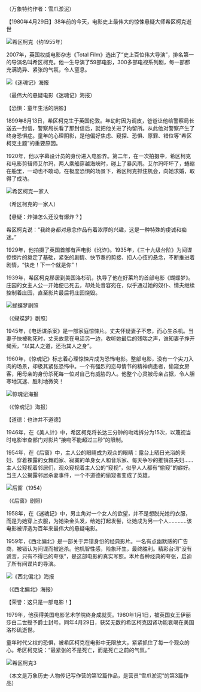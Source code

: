 （万象特约作者：雪爪淤泥）

【1980年4月29日】38年前的今天，电影史上最伟大的惊悚悬疑大师希区柯克逝世

![希区柯克（约1955年）](希区柯克（约1955年）.jpg)

2007年，英国权威电影杂志《Total Film》选出了“史上百位伟大导演”，排名第一的导演名叫希区柯克。他一生导演了59部电影，300多部电视系列剧，每一部都充满诡异、紧张的气氛，令人窒息。

![《迷魂记》海报](《迷魂记》海报.jpg)

（最伟大的悬疑电影《迷魂记》海报）

【恐惧：童年生活的阴影】

1899年8月13日，希区柯克生于英国伦敦。年幼时因为调皮，爸爸让他给警察局长送去一封信，警察局长看了那封信后，就把他关进了拘留所。从此他对警察产生了终身恐惧症。童年的心理阴影，是他偏好焦虑、窥探、恐惧、原罪、错位等“希区柯克主题”的重要原因。

1920年，他以字幕设计员的身份进入电影界。第二年，在一次拍摄中，希区柯克和电影剪辑师艾尔玛，两人乘船穿越海峡时，碰上了暴风雨。艾尔玛吓坏了，蜷缩在船里，一动也不敢动。在极度恐惧的场景下，希区柯克抓住机会，向她求婚，取得了成功。

![希区柯克一家人](希区柯克一家人.JPG)

（希区柯克的一家人）

【悬疑：炸弹怎么还没有爆炸？】

希区柯克说：“我终身都对悬念作品有着浓厚的兴趣，这是一种特殊的虔诚和痴迷。”

1929年，他拍摄了英国首部有声电影《讹诈》。1935年，《三十九级台阶》为间谍惊悚片的奠定了基础，紧张的剧情、快节奏的剪接、扣人心弦的悬念，不断推进着剧情，“快走！下一个就是你”！

1939年，希区柯克移居到美国洛杉矶，执导了他在好莱坞的首部电影《蝴蝶梦》。庄园的女主人公一开始便已死去，却处处音容宛在，似乎通过她的奴仆、情夫继续控制着庄园，直至影片最后将庄园烧毁。

![蝴蝶梦剧照](蝴蝶梦剧照.jpg)

（《蝴蝶梦》剧照）

1945年，《电话谋杀案》是一部家庭惊悚片。丈夫怀疑妻子不忠，而心生杀机。当妻子快被勒死时，丈夫故意在电话另一边，收听她最后的残喘之声，谁知妻子挣开绳索，“以其人之道，还治其人之身”。

1960年，《惊魂记》标志着心理惊悚片成为恐怖电影。整部电影，没有一个尖刀入肉的场景，却极其紧张恐怖中。一个有强烈的恋母情节的精神病患者，偷窥女房客，用母亲的身份杀死每一位对自己有威胁的人。他整个心灵被母亲占据，令人胆寒地沉迷、胜利地微笑！

![惊魂记海报](惊魂记海报.jpg)

（《惊魂记》海报）

【道德：也许并不道德】

1946年，在《美人计》中，希区柯克将长达三分钟的吻戏拆分为15次，以蔑视当时电影审查部门对影片“接吻不能超过三秒”的限制。

1954年，在《后窗》中，主人公的眼睛成为观众的眼睛：露台上晒日光浴的夫妇、穿着裸露的女舞蹈家、寂寞的单身女人和音乐家、每天争吵的推销员夫妇……主人公窥视着邻居们，观众窥视着主人公的“窥视”，似乎人人都有“偷窥”的癖好。当主人公揭露邻居杀妻事件，一个不道德的偷窥者变成了英雄。

![后窗（1954）](后窗（1954）.jpg)

（《后窗》剧照）

1958年，在《迷魂记》中，男主角对一个女人的欲望，并不是想脱光她的衣服，而是为她穿上衣服，为她染金头发，给她打起发髻，让她成为另一个人…………该电影被评选为百年来最伟大的悬疑电影。

1959年，《西北偏北》是一部关于弄错身份的经典影片。一名有点幽默感的广告商，被错认为间谍而被追杀。他机智性感，险象环生，最终胜利。精彩台词“没有谎言，只有不得已的夸张”，是这部电影的真实写照。本片各种经典的夸张，启迪了所有间谍片的导演。

![《西北偏北》海报](《西北偏北》海报.jpg)

（《西北偏北》海报）

【荣誉：这只是一部电影！】

1979年，他获得美国电影艺术学院终身成就奖。1980年1月1日，被英国女王伊丽莎白二世授予爵士封号。同年4月29日，获奖无数的希区柯克因肾功能衰竭在美国洛杉矶逝世。

童年时代父权的恐惧，被希区柯克在电影中无限放大，紧紧抓住了每一个观众的心。希区柯克说：“最紧张的不是死亡，而是死亡之前的气氛。”

![希区柯克3](希区柯克3.jpg)

 （本文是万象历史·人物传记写作营的第12篇作品，是营员“雪爪淤泥”的第3篇作品）